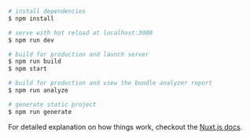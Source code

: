 ``` bash
# install dependencies
$ npm install

# serve with hot reload at localhost:3000
$ npm run dev

# build for production and launch server
$ npm run build
$ npm start

# build for production and view the bundle analyzer report
$ npm run analyze

# generate static project
$ npm run generate
```

For detailed explanation on how things work, checkout the [Nuxt.js docs](https://github.com/nuxt/nuxt.js).
